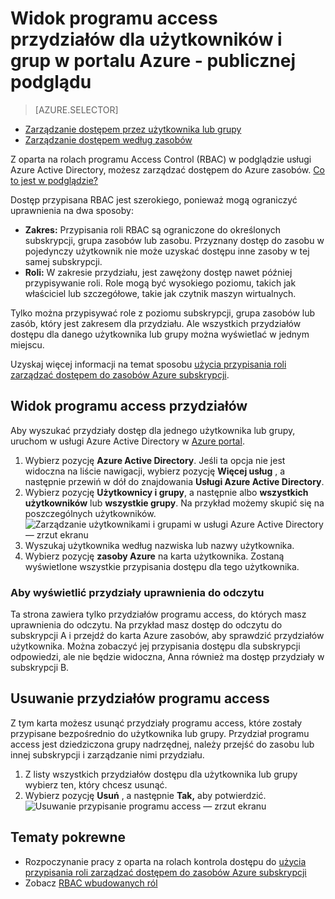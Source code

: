 <properties
    pageTitle="Wyświetlanie Azure przydziały dostępu | Microsoft Azure"
    description="Wyświetlanie i zarządzanie nimi w przypisaniach kontrola dostępu oparta na rolach dla dowolnego użytkownika lub grupę w portalu Azure"
    services="active-directory"
    documentationCenter=""
    authors="kgremban"
    manager="femila"
    editor="jeffsta"/>

<tags
    ms.service="active-directory"
    ms.devlang="na"
    ms.topic="article"
    ms.tgt_pltfrm="na"
    ms.workload="identity"
    ms.date="10/10/2016"
    ms.author="kgremban"/>

# <a name="view-access-assignments-for-users-and-groups-in-the-azure-portal---public-preview"></a>Widok programu access przydziałów dla użytkowników i grup w portalu Azure - publicznej podglądu

> [AZURE.SELECTOR]
- [Zarządzanie dostępem przez użytkownika lub grupy](role-based-access-control-manage-assignments.md)
- [Zarządzanie dostępem według zasobów](role-based-access-control-configure.md)

Z oparta na rolach programu Access Control (RBAC) w podglądzie usługi Azure Active Directory, możesz zarządzać dostępem do Azure zasobów. [Co to jest w podglądzie?](active-directory-preview-explainer.md)

Dostęp przypisana RBAC jest szerokiego, ponieważ mogą ograniczyć uprawnienia na dwa sposoby:

- **Zakres:** Przypisania roli RBAC są ograniczone do określonych subskrypcji, grupa zasobów lub zasobu. Przyznany dostęp do zasobu w pojedynczy użytkownik nie może uzyskać dostępu inne zasoby w tej samej subskrypcji.
- **Roli:** W zakresie przydziału, jest zawężony dostęp nawet później przypisywanie roli. Role mogą być wysokiego poziomu, takich jak właściciel lub szczegółowe, takie jak czytnik maszyn wirtualnych.

Tylko można przypisywać role z poziomu subskrypcji, grupa zasobów lub zasób, który jest zakresem dla przydziału. Ale wszystkich przydziałów dostępu dla danego użytkownika lub grupy można wyświetlać w jednym miejscu.

Uzyskaj więcej informacji na temat sposobu [użycia przypisania roli zarządzać dostępem do zasobów Azure subskrypcji](role-based-access-control-configure.md).

##  <a name="view-access-assignments"></a>Widok programu access przydziałów

Aby wyszukać przydziały dostęp dla jednego użytkownika lub grupy, uruchom w usługi Azure Active Directory w [Azure portal](http://portal.azure.com).

1. Wybierz pozycję **Azure Active Directory**. Jeśli ta opcja nie jest widoczna na liście nawigacji, wybierz pozycję **Więcej usług** , a następnie przewiń w dół do znajdowania **Usługi Azure Active Directory**.
2. Wybierz pozycję **Użytkownicy i grupy**, a następnie albo **wszystkich użytkowników** lub **wszystkie grupy**. Na przykład możemy skupić się na poszczególnych użytkowników.
    ![Zarządzanie użytkownikami i grupami w usługi Azure Active Directory — zrzut ekranu](./media/role-based-access-control-manage-assignments/rbac_users_groups.png)
3. Wyszukaj użytkownika według nazwiska lub nazwy użytkownika.
4. Wybierz pozycję **zasoby Azure** na karta użytkownika. Zostaną wyświetlone wszystkie przypisania dostępu dla tego użytkownika.

### <a name="read-permissions-to-view-assignments"></a>Aby wyświetlić przydziały uprawnienia do odczytu

Ta strona zawiera tylko przydziałów programu access, do których masz uprawnienia do odczytu. Na przykład masz dostęp do odczytu do subskrypcji A i przejdź do karta Azure zasobów, aby sprawdzić przydziałów użytkownika. Można zobaczyć jej przypisania dostępu dla subskrypcji odpowiedzi, ale nie będzie widoczna, Anna również ma dostęp przydziały w subskrypcji B.

## <a name="delete-access-assignments"></a>Usuwanie przydziałów programu access

Z tym karta możesz usunąć przydziały programu access, które zostały przypisane bezpośrednio do użytkownika lub grupy. Przydział programu access jest dziedziczona grupy nadrzędnej, należy przejść do zasobu lub innej subskrypcji i zarządzanie nimi przydziału.

1. Z listy wszystkich przydziałów dostępu dla użytkownika lub grupy wybierz ten, który chcesz usunąć.
2. Wybierz pozycję **Usuń** , a następnie **Tak,** aby potwierdzić.
    ![Usuwanie przypisanie programu access — zrzut ekranu](./media/role-based-access-control-manage-assignments/delete_assignment.png)

## <a name="related-topics"></a>Tematy pokrewne

- Rozpoczynanie pracy z oparta na rolach kontrola dostępu do [użycia przypisania roli zarządzać dostępem do zasobów Azure subskrypcji](role-based-access-control-configure.md)
- Zobacz [RBAC wbudowanych ról](role-based-access-built-in-roles.md)
